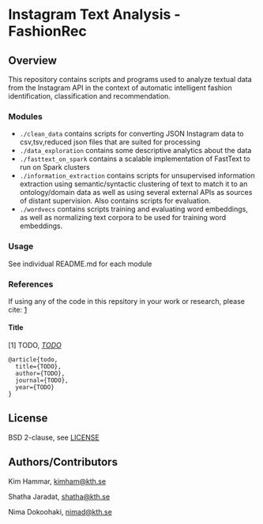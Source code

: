 # Instagram Text Analysis - FashionRec

## Overview

This repository contains scripts and programs used to analyze textual data from the Instagram API in the context of automatic intelligent fashion identification, classification and recommendation.

### Modules

- `./clean_data` contains scripts for converting JSON Instagram data to csv,tsv,reduced json files that are suited for processing
- `./data_exploration` contains some descriptive analytics about the data
- `./fasttext_on_spark` contains a scalable implementation of FastText to run on Spark clusters
- `./information_extraction` contains scripts for unsupervised information extraction using semantic/syntactic clustering of text to match it to an ontology/domain data as well as using several external APIs as sources of distant supervision. Also contains scripts for evaluation.
- `./wordvecs` contains scripts training and evaluating word embeddings, as well as normalizing text corpora to be used for training word embeddings.
 
### Usage

See individual README.md for each module

### References 

If using any of the code in this repsitory in your work or research, please cite: [1](TODO)

#### Title

[1] TODO, [*TODO*](link)

```
@article{todo,
  title={TODO},
  author={TODO},
  journal={TODO},
  year={TODO}
}
```

## License

BSD 2-clause, see [LICENSE](./LICENSE)

## Authors/Contributors

Kim Hammar, [kimham@kth.se](mailto:kimham@kth.se)

Shatha Jaradat, [shatha@kth.se](mailto:shatha@kth.se)

Nima Dokoohaki, [nimad@kth.se](mailto:nimad@kth.se)

